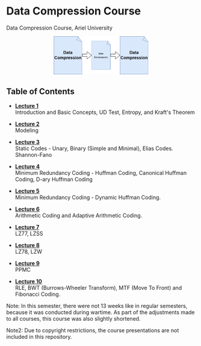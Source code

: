 # Data Compression Course
Data Compression Course, Ariel University

<div align=center>
    <img src=./0.png width=50%></img>
</div>

## Table of Contents
* [**Lecture 1**](./Lecture_01/lecture.ipynb)<br/>
Introduction and Basic Concepts, UD Test, Entropy, and Kraft's Theorem

* [**Lecture 2**](./Lecture_02/lecture.ipynb)<br />
Modeling

* [**Lecture 3**](./Lecture_03/lecture.ipynb)<br/>
Static Codes - Unary, Binary (Simple and Minimal), Elias Codes. Shannon-Fano

* [**Lecture 4**](./Lecture_04/lecture.ipynb)<br/>
Minimum Redundancy Coding - Huffman Coding, Canonical Huffman Coding, D-ary Huffman Coding

* [**Lecture 5**](./Lecture_05/README.md)</br>
Minimum Redundancy Coding - Dynamic Huffman Coding.

* [**Lecture 6**](./Lecture_06/lecture.ipynb)<br />
Arithmetic Coding and Adaptive Arithmetic Coding.

* [**Lecture 7**](./Lecture_07/lecture.ipynb)<br />
LZ77, LZSS

* [**Lecture 8**](./Lecture_08/lecture.ipynb)<br />
LZ78, LZW

* [**Lecture 9**](./Lecture_09/lecture.ipynb)<br />
PPMC

* [**Lecture 10**](./Lecture_10/lecture.ipynb)<br />
RLE, BWT (Burrows-Wheeler Transform), MTF (Move To Front) and Fibonacci Coding.

Note: In this semester, there were not 13 weeks like in regular semesters, because it was conducted during wartime. As part of the adjustments made to all courses, this course was also slightly shortened.

Note2: Due to copyright restrictions, the course presentations are not included in this repository.
